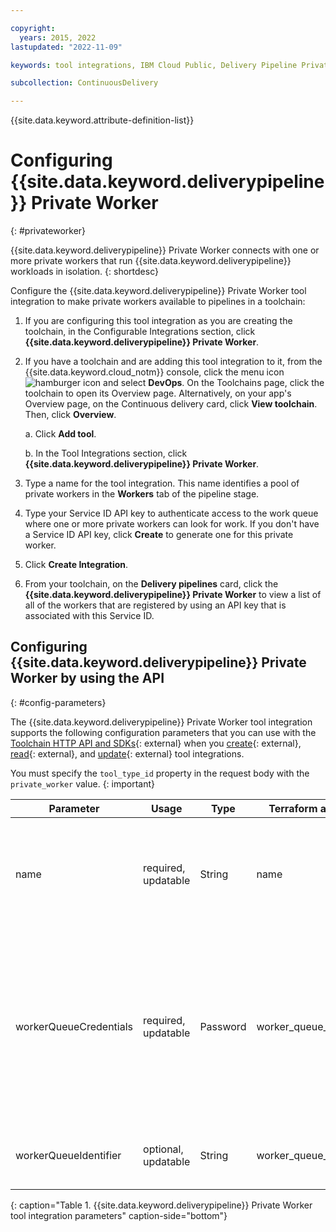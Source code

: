 ```yaml
---

copyright:
  years: 2015, 2022
lastupdated: "2022-11-09"

keywords: tool integrations, IBM Cloud Public, Delivery Pipeline Private Worker

subcollection: ContinuousDelivery

---
```


{{site.data.keyword.attribute-definition-list}}

# Configuring {{site.data.keyword.deliverypipeline}} Private Worker
{: #privateworker}

{{site.data.keyword.deliverypipeline}} Private Worker connects with one or more private workers that run {{site.data.keyword.deliverypipeline}} workloads in isolation.
{: shortdesc}

Configure the {{site.data.keyword.deliverypipeline}} Private Worker tool integration to make private workers available to pipelines in a toolchain:

1. If you are configuring this tool integration as you are creating the toolchain, in the Configurable Integrations section, click **{{site.data.keyword.deliverypipeline}} Private Worker**.
1. If you have a toolchain and are adding this tool integration to it, from the {{site.data.keyword.cloud_notm}} console, click the menu icon ![hamburger icon](images/icon_hamburger.svg) and select **DevOps**. On the Toolchains page, click the toolchain to open its Overview page. Alternatively, on your app's Overview page, on the Continuous delivery card, click **View toolchain**. Then, click **Overview**.

   a. Click **Add tool**.

   b. In the Tool Integrations section, click **{{site.data.keyword.deliverypipeline}} Private Worker**.

1. Type a name for the tool integration. This name identifies a pool of private workers in the **Workers** tab of the pipeline stage.
1. Type your Service ID API key to authenticate access to the work queue where one or more private workers can look for work. If you don't have a Service ID API key, click **Create** to generate one for this private worker.
1. Click **Create Integration**.
1. From your toolchain, on the **Delivery pipelines** card, click the **{{site.data.keyword.deliverypipeline}} Private Worker** to view a list of all of the workers that are registered by using an API key that is associated with this Service ID.

## Configuring {{site.data.keyword.deliverypipeline}} Private Worker by using the API
{: #config-parameters}

The {{site.data.keyword.deliverypipeline}} Private Worker tool integration supports the following configuration parameters that you can use with the [Toolchain HTTP API and SDKs](https://cloud.ibm.com/apidocs/toolchain){: external} when you [create](https://cloud.ibm.com/apidocs/toolchain#create-tool){: external}, [read](https://cloud.ibm.com/apidocs/toolchain#get-tool-by-id){: external}, and [update](https://cloud.ibm.com/apidocs/toolchain#update-tool){: external} tool integrations.

You must specify the `tool_type_id` property in the request body with the `private_worker` value.
{: important}

| Parameter | Usage | Type | Terraform argument | Description |
| --- | --- | --- | --- | --- |
| name | required, updatable | String | name | The name for this tool integration, for example, `my-private-worker` that is displayed on your toolchain. |
| workerQueueCredentials | required, updatable | Password | worker_queue_credentials | A secret from the secrets store, or a service ID API key that you create, that is used by the private worker to authenticate access to the work queue. |
| workerQueueIdentifier | optional, updatable | String | worker_queue_identifier | The service ID that is used to access the work queue. |
{: caption="Table 1. {{site.data.keyword.deliverypipeline}} Private Worker tool integration parameters" caption-side="bottom"}

